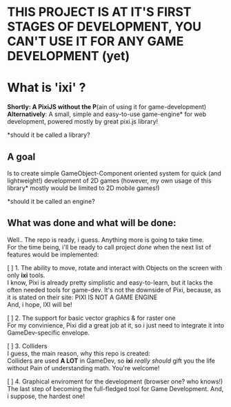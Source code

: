 # THIS PROJECT IS AT IT'S FIRST STAGES OF DEVELOPMENT, YOU CAN'T USE IT FOR ANY GAME DEVELOPMENT (yet)
# What is 'ixi' ?
**Shortly: A PixiJS without the P**(ain of using it for game-development)\
__Alternatively__: A small, simple and easy-to-use game-engine* for web development, powered mostly by great pixi.js library!

*should it be called a library?

## A goal 
Is to create simple GameObject-Component oriented system for quick (and lightweight!) development of 2D games (however, my own usage of this library* mostly would be limited to 2D mobile games!)

*should it be called an engine?

## What was done and what will be done:
Well.. The repo is ready, i guess. Anything more is going to take time. \
For the time being, i'll be ready to call project *done* when the next list of features would be implemented:

[ ] 1. The ability to move, rotate and interact with Objects on the screen with only **ixi** tools. \
I know, Pixi is already pretty simplistic and easy-to-learn, but it lacks the often needed tools for game-dev. It's not the downside of Pixi, because, as it is stated on their site: PIXI IS NOT A GAME ENGINE \
And, i hope, IXI will be!

[ ] 2. The support for basic vector graphics & for raster one \
For my convinience, Pixi did a great job at it, so i just need to integrate it into GameDev-specific envelope.

[ ] 3. Colliders  \
I guess, the main reason, why this repo is created: \
Colliders are used __A LOT__ in GameDev, so __ixi__ *really should* gift you the life without Pain of understanding math. You're welcome!

[ ] 4. Graphical enviroment for the development (browser one? who knows!) \
The last step of becoming the full-fledged tool for Game Development. And, i suppose, the hardest one! 

